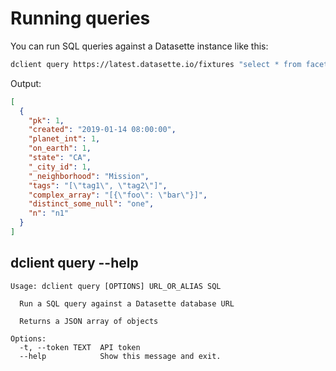 # Running queries

You can run SQL queries against a Datasette instance like this:

```bash
dclient query https://latest.datasette.io/fixtures "select * from facetable limit 1"
```
Output:
```json
[
  {
    "pk": 1,
    "created": "2019-01-14 08:00:00",
    "planet_int": 1,
    "on_earth": 1,
    "state": "CA",
    "_city_id": 1,
    "_neighborhood": "Mission",
    "tags": "[\"tag1\", \"tag2\"]",
    "complex_array": "[{\"foo\": \"bar\"}]",
    "distinct_some_null": "one",
    "n": "n1"
  }
]
```

## dclient query --help
<!-- [[[cog
import cog
from dclient import cli
from click.testing import CliRunner
runner = CliRunner()
result = runner.invoke(cli.cli, ["query", "--help"])
help = result.output.replace("Usage: cli", "Usage: dclient")
cog.out(
    "```\n{}\n```".format(help)
)
]]] -->
```
Usage: dclient query [OPTIONS] URL_OR_ALIAS SQL

  Run a SQL query against a Datasette database URL

  Returns a JSON array of objects

Options:
  -t, --token TEXT  API token
  --help            Show this message and exit.

```
<!-- [[[end]]] -->
